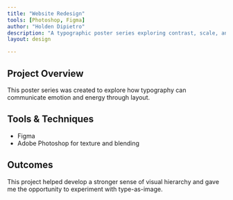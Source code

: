 ```yaml
---
title: "Website Redesign"
tools: [Photoshop, Figma]
author: "Holden Dipietro"
description: "A typographic poster series exploring contrast, scale, and rhythm."
layout: design

---
```




## Project Overview <!-- # = h1 headline -->

This poster series was created to explore how 
typography can communicate emotion and energy through layout.

## Tools & Techniques <!-- headline --> 

- Figma
- Adobe Photoshop for texture and blending


## Outcomes

This project helped develop a stronger sense of visual hierarchy and 
gave me the opportunity to experiment with type-as-image.